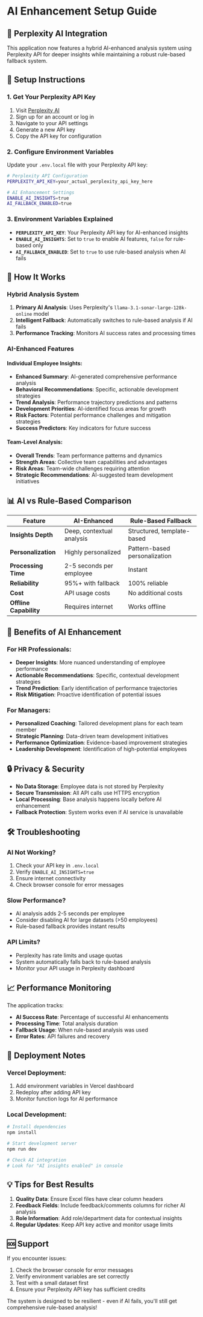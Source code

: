 # AI Enhancement Setup Guide

## 🧠 Perplexity AI Integration

This application now features a hybrid AI-enhanced analysis system using Perplexity API for deeper insights while maintaining a robust rule-based fallback system.

## 🚀 Setup Instructions

### 1. Get Your Perplexity API Key

1. Visit [Perplexity AI](https://www.perplexity.ai/)
2. Sign up for an account or log in
3. Navigate to your API settings
4. Generate a new API key
5. Copy the API key for configuration

### 2. Configure Environment Variables

Update your `.env.local` file with your Perplexity API key:

```bash
# Perplexity API Configuration
PERPLEXITY_API_KEY=your_actual_perplexity_api_key_here

# AI Enhancement Settings
ENABLE_AI_INSIGHTS=true
AI_FALLBACK_ENABLED=true
```

### 3. Environment Variables Explained

- **`PERPLEXITY_API_KEY`**: Your Perplexity API key for AI-enhanced insights
- **`ENABLE_AI_INSIGHTS`**: Set to `true` to enable AI features, `false` for rule-based only
- **`AI_FALLBACK_ENABLED`**: Set to `true` to use rule-based analysis when AI fails

## 🔧 How It Works

### Hybrid Analysis System

1. **Primary AI Analysis**: Uses Perplexity's `llama-3.1-sonar-large-128k-online` model
2. **Intelligent Fallback**: Automatically switches to rule-based analysis if AI fails
3. **Performance Tracking**: Monitors AI success rates and processing times

### AI-Enhanced Features

#### Individual Employee Insights:
- **Enhanced Summary**: AI-generated comprehensive performance analysis
- **Behavioral Recommendations**: Specific, actionable development strategies
- **Trend Analysis**: Performance trajectory predictions and patterns
- **Development Priorities**: AI-identified focus areas for growth
- **Risk Factors**: Potential performance challenges and mitigation strategies
- **Success Predictors**: Key indicators for future success

#### Team-Level Analysis:
- **Overall Trends**: Team performance patterns and dynamics
- **Strength Areas**: Collective team capabilities and advantages
- **Risk Areas**: Team-wide challenges requiring attention
- **Strategic Recommendations**: AI-suggested team development initiatives

## 📊 AI vs Rule-Based Comparison

| Feature | AI-Enhanced | Rule-Based Fallback |
|---------|-------------|-------------------|
| **Insights Depth** | Deep, contextual analysis | Structured, template-based |
| **Personalization** | Highly personalized | Pattern-based personalization |
| **Processing Time** | 2-5 seconds per employee | Instant |
| **Reliability** | 95%+ with fallback | 100% reliable |
| **Cost** | API usage costs | No additional costs |
| **Offline Capability** | Requires internet | Works offline |

## 🎯 Benefits of AI Enhancement

### For HR Professionals:
- **Deeper Insights**: More nuanced understanding of employee performance
- **Actionable Recommendations**: Specific, contextual development strategies
- **Trend Prediction**: Early identification of performance trajectories
- **Risk Mitigation**: Proactive identification of potential issues

### For Managers:
- **Personalized Coaching**: Tailored development plans for each team member
- **Strategic Planning**: Data-driven team development initiatives
- **Performance Optimization**: Evidence-based improvement strategies
- **Leadership Development**: Identification of high-potential employees

## 🔒 Privacy & Security

- **No Data Storage**: Employee data is not stored by Perplexity
- **Secure Transmission**: All API calls use HTTPS encryption
- **Local Processing**: Base analysis happens locally before AI enhancement
- **Fallback Protection**: System works even if AI service is unavailable

## 🛠 Troubleshooting

### AI Not Working?
1. Check your API key in `.env.local`
2. Verify `ENABLE_AI_INSIGHTS=true`
3. Ensure internet connectivity
4. Check browser console for error messages

### Slow Performance?
- AI analysis adds 2-5 seconds per employee
- Consider disabling AI for large datasets (>50 employees)
- Rule-based fallback provides instant results

### API Limits?
- Perplexity has rate limits and usage quotas
- System automatically falls back to rule-based analysis
- Monitor your API usage in Perplexity dashboard

## 📈 Performance Monitoring

The application tracks:
- **AI Success Rate**: Percentage of successful AI enhancements
- **Processing Time**: Total analysis duration
- **Fallback Usage**: When rule-based analysis was used
- **Error Rates**: API failures and recovery

## 🔄 Deployment Notes

### Vercel Deployment:
1. Add environment variables in Vercel dashboard
2. Redeploy after adding API key
3. Monitor function logs for AI performance

### Local Development:
```bash
# Install dependencies
npm install

# Start development server
npm run dev

# Check AI integration
# Look for "AI insights enabled" in console
```

## 💡 Tips for Best Results

1. **Quality Data**: Ensure Excel files have clear column headers
2. **Feedback Fields**: Include feedback/comments columns for richer AI analysis
3. **Role Information**: Add role/department data for contextual insights
4. **Regular Updates**: Keep API key active and monitor usage limits

## 🆘 Support

If you encounter issues:
1. Check the browser console for error messages
2. Verify environment variables are set correctly
3. Test with a small dataset first
4. Ensure your Perplexity API key has sufficient credits

The system is designed to be resilient - even if AI fails, you'll still get comprehensive rule-based analysis! 